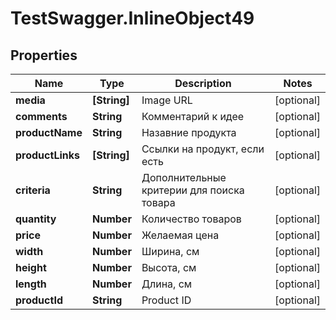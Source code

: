 # TestSwagger.InlineObject49

## Properties

Name | Type | Description | Notes
------------ | ------------- | ------------- | -------------
**media** | **[String]** | Image URL | [optional] 
**comments** | **String** | Комментарий к идее | [optional] 
**productName** | **String** | Назавние продукта | [optional] 
**productLinks** | **[String]** | Ссылки на продукт, если есть | [optional] 
**criteria** | **String** | Дополнительные критерии для поиска товара | [optional] 
**quantity** | **Number** | Количество товаров | [optional] 
**price** | **Number** | Желаемая цена | [optional] 
**width** | **Number** | Ширина, см | [optional] 
**height** | **Number** | Высота, см | [optional] 
**length** | **Number** | Длина, см | [optional] 
**productId** | **String** | Product ID | [optional] 


